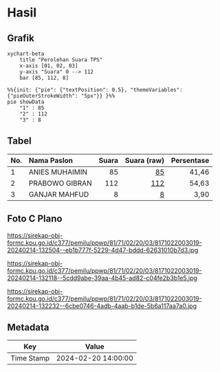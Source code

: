# Hasil

## Grafik

```mermaid
xychart-beta
    title "Perolehan Suara TPS"
    x-axis [01, 02, 03]
    y-axis "Suara" 0 --> 112
    bar [85, 112, 8]
```

```mermaid
%%{init: {"pie": {"textPosition": 0.5}, "themeVariables": {"pieOuterStrokeWidth": "5px"}} }%%
pie showData
    "1" : 85
    "2" : 112
    "3" : 8
```

## Tabel

| No. | Nama Paslon    | Suara | Suara (raw) | Persentase |
|:--- |:-------------- | -----:| -----------:| ----------:|
| 1   | ANIES MUHAIMIN | 85    | [85][p-1]   | 41,46      |
| 2   | PRABOWO GIBRAN | 112   | [112][p-2]  | 54,63      |
| 3   | GANJAR MAHFUD  | 8     | [8][p-3]    | 3,90       |


[p-1]: https://github.com/gigit-pemilu/pemilu-2024-81-maluku/blob/main/pilpres/hitung-suara/sub/81-maluku/sub/71-kota-ambon/sub/02-sirimau/sub/2003-batu-merah/sub/019-tps/sub/paslon-1.txt
[p-2]: https://github.com/gigit-pemilu/pemilu-2024-81-maluku/blob/main/pilpres/hitung-suara/sub/81-maluku/sub/71-kota-ambon/sub/02-sirimau/sub/2003-batu-merah/sub/019-tps/sub/paslon-2.txt
[p-3]: https://github.com/gigit-pemilu/pemilu-2024-81-maluku/blob/main/pilpres/hitung-suara/sub/81-maluku/sub/71-kota-ambon/sub/02-sirimau/sub/2003-batu-merah/sub/019-tps/sub/paslon-3.txt

## Foto C Plano

https://sirekap-obj-formc.kpu.go.id/c377/pemilu/ppwp/81/71/02/20/03/8171022003019-20240214-132504--eb1b777f-5229-4d47-bddd-62631010b7d3.jpg

https://sirekap-obj-formc.kpu.go.id/c377/pemilu/ppwp/81/71/02/20/03/8171022003019-20240214-132118--5cdd9abe-39aa-4b45-ad82-c04fe2b3b1e5.jpg

https://sirekap-obj-formc.kpu.go.id/c377/pemilu/ppwp/81/71/02/20/03/8171022003019-20240214-132232--6cbe0746-4adb-4aab-b1de-5b6a117aa7a0.jpg


## Metadata

| Key        | Value               |
| ---------- | ------------------- |
| Time Stamp | 2024-02-20 14:00:00 |



